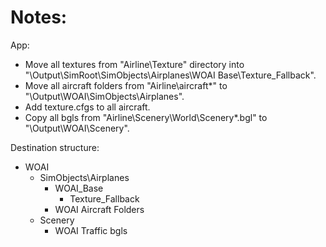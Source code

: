 # Notes:

App:
  - Move all textures from "Airline\Texture" directory into
    "<ROOT>\Output\SimRoot\SimObjects\Airplanes\WOAI Base\Texture_Fallback".
  - Move all aircraft folders from "Airline\aircraft\*" to
    "<ROOT>\Output\WOAI\SimObjects\Airplanes\".
  - Add texture.cfgs to all aircraft.
  - Copy all bgls from "Airline\Scenery\World\Scenery\*.bgl" to
    "<ROOT>\Output\WOAI\Scenery\".

Destination structure:
  - WOAI
    - SimObjects\Airplanes
      - WOAI_Base
        - Texture_Fallback
      - WOAI Aircraft Folders
    - Scenery
      - WOAI Traffic bgls
